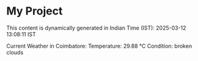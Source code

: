 # My Project

This content is dynamically generated in Indian Time (IST): 2025-03-12 13:08:11 IST


Current Weather in Coimbatore:
Temperature: 29.88 °C
Condition: broken clouds
